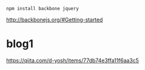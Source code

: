 


```
npm install backbone jquery

```



http://backbonejs.org/#Getting-started


# blog1


https://qiita.com/d-yosh/items/77db74e3ffa11f6aa3c5

